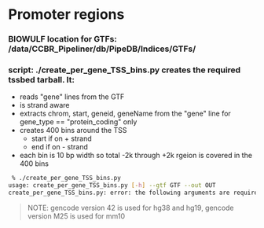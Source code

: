 # Promoter regions
### BIOWULF location for GTFs: /data/CCBR_Pipeliner/db/PipeDB/Indices/GTFs/
### script: ./create_per_gene_TSS_bins.py creates the required tssbed tarball. It:
- reads "gene" lines from the GTF
- is strand aware
- extracts chrom, start, geneid, geneName from the "gene" line for gene_type == "protein_coding" only
- creates 400 bins around the TSS 
  - start if on + strand
  - end if on - strand
- each bin is 10 bp width so total -2k through +2k rgeion is covered in the 400 bins

```bash
 % ./create_per_gene_TSS_bins.py
usage: create_per_gene_TSS_bins.py [-h] --gtf GTF --out OUT
create_per_gene_TSS_bins.py: error: the following arguments are required: --gtf, --out
```

> NOTE: gencode version 42 is used for hg38 and hg19, gencode version M25 is used for mm10
